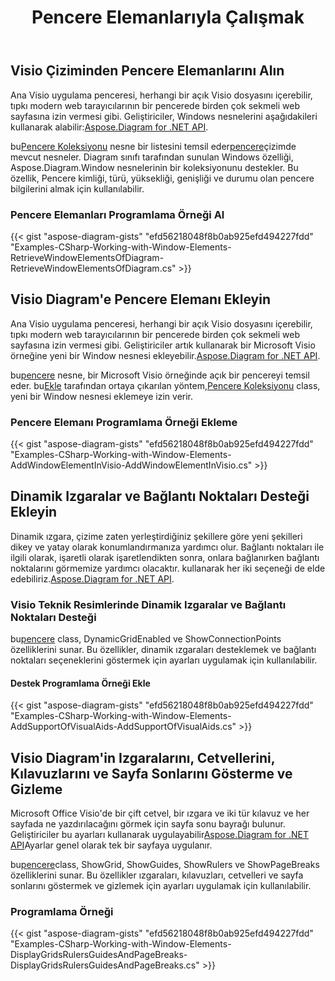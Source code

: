 ﻿---
title: Pencere Elemanlarıyla Çalışmak
type: docs
weight: 100
url: /tr/net/working-with-window-elements/
description: Bu bölümde, visio ile Aspose.Diagram'deki pencere öğelerinin alma özelliği açıklanmaktadır.
---
## **Visio Çiziminden Pencere Elemanlarını Alın**
 Ana Visio uygulama penceresi, herhangi bir açık Visio dosyasını içerebilir, tıpkı modern web tarayıcılarının bir pencerede birden çok sekmeli web sayfasına izin vermesi gibi. Geliştiriciler, Windows nesnelerini aşağıdakileri kullanarak alabilir:[Aspose.Diagram for .NET API](https://products.aspose.com/diagram/net/).

 bu[Pencere Koleksiyonu](http://www.aspose.com/api/net/diagram/aspose.diagram/windowcollection) nesne bir listesini temsil eder[pencere](http://www.aspose.com/api/net/diagram/aspose.diagram/window)çizimde mevcut nesneler. Diagram sınıfı tarafından sunulan Windows özelliği, Aspose.Diagram.Window nesnelerinin bir koleksiyonunu destekler. Bu özellik, Pencere kimliği, türü, yüksekliği, genişliği ve durumu olan pencere bilgilerini almak için kullanılabilir.
### **Pencere Elemanları Programlama Örneği Al**
{{< gist "aspose-diagram-gists" "efd56218048f8b0ab925efd494227fdd" "Examples-CSharp-Working-with-Window-Elements-RetrieveWindowElementsOfDiagram-RetrieveWindowElementsOfDiagram.cs" >}}
## **Visio Diagram'e Pencere Elemanı Ekleyin**
 Ana Visio uygulama penceresi, herhangi bir açık Visio dosyasını içerebilir, tıpkı modern web tarayıcılarının bir pencerede birden çok sekmeli web sayfasına izin vermesi gibi. Geliştiriciler artık kullanarak bir Microsoft Visio örneğine yeni bir Window nesnesi ekleyebilir.[Aspose.Diagram for .NET API](https://products.aspose.com/diagram/net/).

 bu[pencere](http://www.aspose.com/api/net/diagram/aspose.diagram/window) nesne, bir Microsoft Visio örneğinde açık bir pencereyi temsil eder. bu[Ekle](http://www.aspose.com/api/net/diagram/aspose.diagram/windowcollection/methods/add) tarafından ortaya çıkarılan yöntem,[Pencere Koleksiyonu](http://www.aspose.com/api/net/diagram/aspose.diagram/windowcollection) class, yeni bir Window nesnesi eklemeye izin verir.
### **Pencere Elemanı Programlama Örneği Ekleme**
{{< gist "aspose-diagram-gists" "efd56218048f8b0ab925efd494227fdd" "Examples-CSharp-Working-with-Window-Elements-AddWindowElementInVisio-AddWindowElementInVisio.cs" >}}
## **Dinamik Izgaralar ve Bağlantı Noktaları Desteği Ekleyin**
Dinamik ızgara, çizime zaten yerleştirdiğiniz şekillere göre yeni şekilleri dikey ve yatay olarak konumlandırmanıza yardımcı olur. Bağlantı noktaları ile ilgili olarak, işaretli olarak işaretlendikten sonra, onlara bağlanırken bağlantı noktalarını görmemize yardımcı olacaktır. kullanarak her iki seçeneği de elde edebiliriz.[Aspose.Diagram for .NET API](https://products.aspose.com/diagram/net/).
### **Visio Teknik Resimlerinde Dinamik Izgaralar ve Bağlantı Noktaları Desteği**
 bu[pencere](http://www.aspose.com/api/net/diagram/aspose.diagram/window) class, DynamicGridEnabled ve ShowConnectionPoints özelliklerini sunar. Bu özellikler, dinamik ızgaraları desteklemek ve bağlantı noktaları seçeneklerini göstermek için ayarları uygulamak için kullanılabilir.
#### **Destek Programlama Örneği Ekle**
{{< gist "aspose-diagram-gists" "efd56218048f8b0ab925efd494227fdd" "Examples-CSharp-Working-with-Window-Elements-AddSupportOfVisualAids-AddSupportOfVisualAids.cs" >}}
## **Visio Diagram'in Izgaralarını, Cetvellerini, Kılavuzlarını ve Sayfa Sonlarını Gösterme ve Gizleme**
 Microsoft Office Visio'de bir çift cetvel, bir ızgara ve iki tür kılavuz ve her sayfada ne yazdırılacağını görmek için sayfa sonu bayrağı bulunur. Geliştiriciler bu ayarları kullanarak uygulayabilir[Aspose.Diagram for .NET API](https://products.aspose.com/diagram/net/)Ayarlar genel olarak tek bir sayfaya uygulanır.

 bu[pencere](http://www.aspose.com/api/net/diagram/aspose.diagram/window)class, ShowGrid, ShowGuides, ShowRulers ve ShowPageBreaks özelliklerini sunar. Bu özellikler ızgaraları, kılavuzları, cetvelleri ve sayfa sonlarını göstermek ve gizlemek için ayarları uygulamak için kullanılabilir.
### **Programlama Örneği**
{{< gist "aspose-diagram-gists" "efd56218048f8b0ab925efd494227fdd" "Examples-CSharp-Working-with-Window-Elements-DisplayGridsRulersGuidesAndPageBreaks-DisplayGridsRulersGuidesAndPageBreaks.cs" >}}
